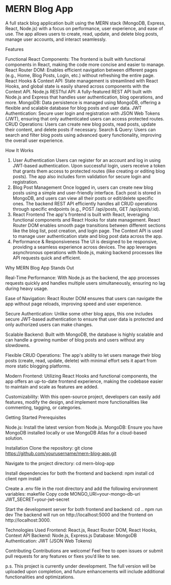 # MERN Blog App

A full stack blog application built using the MERN stack (MongoDB, Express, React, Node.js) with a focus on performance, user experience, and ease of use. The app allows users to create, read, update, and delete blog posts, manage user accounts, and interact seamlessly.

Features

Functional React Components: The frontend is built with functional components in React, making the code more concise and easier to manage.
React Router DOM: Enables efficient navigation between different pages (e.g., Home, Blog Posts, Login, etc.) without refreshing the entire page.
React Hooks & Context API: State management is streamlined with React Hooks, and global state is easily shared across components with the Context API.
Node.js RESTful API: A fully-featured REST API built with Node.js and Express that handles user authentication, blog operations, and more.
MongoDB: Data persistence is managed using MongoDB, offering a flexible and scalable database for blog posts and user data.
JWT Authentication: Secure user login and registration with JSON Web Tokens (JWT), ensuring that only authenticated users can access protected routes.
CRUD Operations: Users can create new blog posts, read posts, update their content, and delete posts if necessary.
Search & Query: Users can search and filter blog posts using advanced query functionality, improving the overall user experience.

How It Works

1. User Authentication
Users can register for an account and log in using JWT-based authentication.
Upon successful login, users receive a token that grants them access to protected routes (like creating or editing blog posts).
The app also includes form validation for secure login and registration.
2. Blog Post Management
Once logged in, users can create new blog posts using a simple and user-friendly interface.
Each post is stored in MongoDB, and users can view all their posts or edit/delete specific ones.
The backend REST API efficiently handles all CRUD operations through specific endpoints (e.g., POST /api/posts, GET /api/posts/:id).
3. React Frontend
The app's frontend is built with React, leveraging functional components and React Hooks for state management.
React Router DOM enables smooth page transitions between different sections like the blog list, post creation, and login page.
The Context API is used to manage user authentication state and blog post data across the app.
4. Performance & Responsiveness
The UI is designed to be responsive, providing a seamless experience across devices.
The app leverages asynchronous operations with Node.js, making backend processes like API requests quick and efficient.

Why MERN Blog App Stands Out

Real-Time Performance: With Node.js as the backend, the app processes requests quickly and handles multiple users simultaneously, ensuring no lag during heavy usage.

Ease of Navigation: React Router DOM ensures that users can navigate the app without page reloads, improving speed and user experience.

Secure Authentication: Unlike some other blog apps, this one includes secure JWT-based authentication to ensure that user data is protected and only authorized users can make changes.

Scalable Backend: Built with MongoDB, the database is highly scalable and can handle a growing number of blog posts and users without any slowdowns.

Flexible CRUD Operations: The app's ability to let users manage their blog posts (create, read, update, delete) with minimal effort sets it apart from more static blogging platforms.

Modern Frontend: Utilizing React Hooks and functional components, the app offers an up-to-date frontend experience, making the codebase easier to maintain and scale as features are added.

Customizability: With this open-source project, developers can easily add features, modify the design, and implement more functionalities like commenting, tagging, or categories.

Getting Started
Prerequisites

Node.js: Install the latest version from Node.js.
MongoDB: Ensure you have MongoDB installed locally or use MongoDB Atlas for a cloud-based solution.

Installation
Clone the repository:
git clone https://github.com/yourusername/mern-blog-app.git

Navigate to the project directory:
cd mern-blog-app

Install dependencies for both the frontend and backend:
npm install
cd client
npm install

Create a .env file in the root directory and add the following environment variables:
makefile
Copy code
MONGO_URI=your-mongo-db-uri
JWT_SECRET=your-jwt-secret

Start the development server for both frontend and backend:
cd ..
npm run dev
The backend will run on http://localhost:5000 and the frontend on http://localhost:3000.

Technologies Used
Frontend: React.js, React Router DOM, React Hooks, Context API
Backend: Node.js, Express.js
Database: MongoDB
Authentication: JWT (JSON Web Tokens)

Contributing
Contributions are welcome! Feel free to open issues or submit pull requests for any features or fixes you’d like to see.


p.s. This project is currently under development. The full version will be uploaded upon completion, and future enhancements will include additional functionalities and optimizations.
